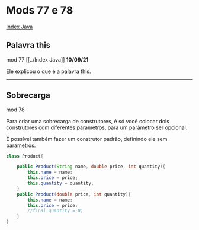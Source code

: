# Mods 77 e 78
[Index Java](Index%20Java.md)

## Palavra this

mod 77  [[../Index Java]]
**10/09/21**

Ele explicou o que é a palavra this.

----

## Sobrecarga

mod 78

Para criar uma sobrecarga de construtores, é só você colocar dois construtores com diferentes parametros, para um parâmetro ser opcional.

É possível também fazer um construtor padrão, definindo ele sem parametros.

~~~java
class Product{

    public Product(String name, double price, int quantity){
        this.name = name;
        this.price = price;
        this.quantity = quantity;
    }
    public Product(double price, int quantity){
        this.name = name;
        this.price = price;
        //final quantity = 0;
    }
}
~~~
